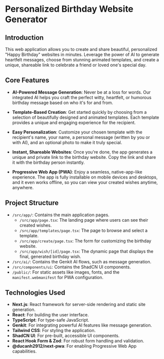 # Personalized Birthday Website Generator

## Introduction

This web application allows you to create and share beautiful, personalized "Happy Birthday" websites in minutes. Leverage the power of AI to generate heartfelt messages, choose from stunning animated templates, and create a unique, shareable link to celebrate a friend or loved one's special day.

## Core Features

-   **AI-Powered Message Generation**: Never be at a loss for words. Our integrated AI helps you craft the perfect witty, heartfelt, or humorous birthday message based on who it's for and from.

-   **Template-Based Creation**: Get started quickly by choosing from a selection of beautifully designed and animated templates. Each template provides a unique and engaging experience for the recipient.

-   **Easy Personalization**: Customize your chosen template with the recipient's name, your name, a personal message (written by you or with AI), and an optional photo to make it truly special.

-   **Instant, Shareable Websites**: Once you're done, the app generates a unique and private link to the birthday website. Copy the link and share it with the birthday person instantly.

-   **Progressive Web App (PWA)**: Enjoy a seamless, native-app-like experience. The app is fully installable on mobile devices and desktops, and it even works offline, so you can view your created wishes anytime, anywhere.

## Project Structure

-   `/src/app/`: Contains the main application pages.
    -   `/src/app/page.tsx`: The landing page where users can see their created wishes.
    -   `/src/app/templates/page.tsx`: The page to browse and select a template.
    -   `/src/app/create/page.tsx`: The form for customizing the birthday website.
    -   `/src/app/wish/[id]/page.tsx`: The dynamic page that displays the final, generated birthday wish.
-   `/src/ai/`: Contains the Genkit AI flows, such as message generation.
-   `/src/components/ui`: Contains the ShadCN UI components.
-   `/public/`: For static assets like images, fonts, and the `manifest.webmanifest` for PWA configuration.

## Technologies Used

-   **Next.js**: React framework for server-side rendering and static site generation.
-   **React**: For building the user interface.
-   **TypeScript**: For type-safe JavaScript.
-   **Genkit**: For integrating powerful AI features like message generation.
-   **Tailwind CSS**: For styling the application.
-   **ShadCN UI**: For pre-built, accessible UI components.
-   **React Hook Form & Zod**: For robust form handling and validation.
-   **@ducanh2912/next-pwa**: For enabling Progressive Web App capabilities.
